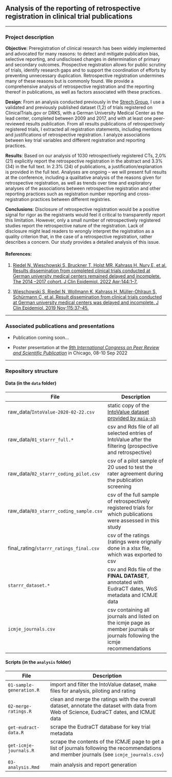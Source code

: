 ## Analysis of the reporting of retrospective registration in clinical trial publications

----------------------------------------------------
### Project description

__Objective__: Preregistration of clinical research has been widely implemented and advocated for many reasons: to detect and mitigate publication bias, selective reporting, and undisclosed changes in determination of primary and secondary outcomes. Prospective registration allows for public scrutiny of trials, identify research gaps and to support the coordination of efforts by preventing unnecessary duplication. Retrospective registration undermines many of these reasons but is commonly found. We provide a comprehensive analysis of retrospective registration and the reporting thereof in publications, as well as factors associated with these practices. 

__Design__: From an analysis conducted previously in the [Strech Group](https://www.bihealth.org/de/translation/innovationstreiber/quest-center/teams/ag-strech), I use a validated and previously published dataset (1,2) of trials registered on ClinicalTrials.gov or DRKS, with a German University Medical Center as the lead center, completed between 2009 and 2017, and with at least one peer-reviewed results publication. From all results publications of retrospectively registered trials, I extracted all registration statements, including mentions and justifications of retrospective registration. I analyze associations between key trial variables and different registration and reporting practices.

__Results__: Based on our analysis of 1030 retrospectively registered CTs, 2,0% (21) explicitly report the retrospective registration in the abstract and 3.3% (34) in the full text. In 2.3% (24) of publications, a justification/explanation is provided in the full text. Analyses are ongoing – we will present full results at the conference, including a qualitative analysis of the reasons given for retrospective registration, as well as trends over time and exploratory analyses of the associations between retrospective registration and other reporting practices such as registration number reporting and cross-registration practices between different registries.  

__Conclusions__: Disclosure of retrospective registration would be a positive signal for rigor as the registrants would feel it critical to transparently report this limitation. However, only a small number of retrospectively registered studies report the retrospective nature of the registration. Lack of disclosure might lead readers to wrongly interpret the registration as a quality criterion that, in the case of a retrospective registration, rather describes a concern. Our study provides a detailed analysis of this issue.
 
#### References:

1. [Riedel N, Wieschowski S, Bruckner T, Holst MR, Kahrass H, Nury E, et al. Results dissemination from completed clinical trials conducted at German university medical centers remained delayed and incomplete. The 2014 –2017 cohort. J Clin Epidemiol. 2022 Apr;144:1–7.](https://www.sciencedirect.com/science/article/pii/S0895435621004145)

2. [Wieschowski S, Riedel N, Wollmann K, Kahrass H, Müller-Ohlraun S, Schürmann C, et al. Result dissemination from clinical trials conducted at German university medical centers was delayed and incomplete. J Clin Epidemiol. 2019 Nov;115:37–45.](https://www.jclinepi.com/article/S0895-4356(21)00414-5/fulltext)

----------------------------------------------------
### Associated publications and presentations

* Publication coming soon... 

* Poster presentation at the [_9th International Congress on Peer Review and Scientific Publication_](https://peerreviewcongress.org) in Chicago, 08-10 Sep 2022

----------------------------------------------------
### Repository structure

#### Data (in the `data` folder)
|File|Description|
|------|------|
|raw_data/`IntoValue-2020-02-22.csv`| static copy of the [IntoValue dataset provided by `maia-sh`](https://github.com/maia-sh/intovalue-data)|
|raw_data/`01_starrr_full.*`|csv and Rds file of all selected entries of IntoValue after the filtering (prospective and retrospective) |
|raw_data/`02_starrr_coding_pilot.csv`| csv of a pilot sample of 20 used to test the rater agreement during the publication screening|
|raw_data/`03_starrr_coding_sample.csv`| csv of the full sample of retrospectively registered trials for which publications were assessed in this study|
|final_rating/`starrr_ratings_final.csv`| csv of the ratings (ratings were orignally done in a xlsx file, which was exported to csv|
|`starrr_dataset.*`| csv and Rds file of the __FINAL DATASET__, annotated with EudraCT dates, WoS metadata and ICMJE data|
|`icmje_journals.csv`| csv containing all journals and listed on the icmje page as member journals or journals following the icmje recommendations |

#### Scripts (in the `analysis` folder)
|File|Description|
|------|------|
|`01-sample-generation.R`| import and filter the IntoValue dataset, make files for analysis, piloting and rating|
|`02-merge-ratings.R`| clean and merge the ratings with the overall dataset, annotate the dataset with data from Web of Science, EudraCT dates, and ICMJE data|
|`get-eudract-data.R`| scrape the EudraCT database for key trial metadata|
|`get-icmje-journals.R`| scrape the contents of the ICMJE page to get a list of journals following the recommendations and member journals (see `icmje_journals.csv`)|
|`03-analysis.Rmd`| main analysis and report generation |
